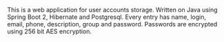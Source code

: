This is a web application for user accounts storage. Written on Java using Spring Boot 2, Hibernate and Postgresql. Every entry has name, login, email, phone, description, group and password. Passwords are encrypted using 256 bit AES encryption.
